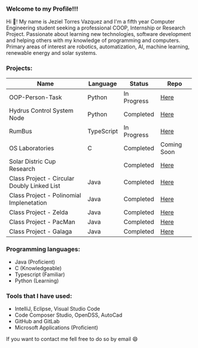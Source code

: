 ### Welcome to my Profile!!!

Hi	:wave:! My name is Jeziel Torres Vazquez and I'm a fifth year Computer Engineering student seeking a professional COOP, Internship or Research Project. Passionate
about learning new technologies, software development and helping others with my knowledge of
programming and computers. Primary areas of interest are robotics, automatization, AI, machine
learning, renewable energy and solar systems.

### Projects:
|Name                                         |Language                 |Status       |Repo                   |
|---------------------------------------------|-------------------------|-------------|-----------------------|
|OOP-Person-Task                              |Python                   |In Progress  |[Here](https://github.com/Jeziel18/OOP-Person-Task/tree/Creating-Persons)|
|Hydrus Control System Node                   |Python                   |Completed    |[Here](https://github.com/Jeziel18/Hydrus-Control-System-Node-/tree/Documenting-PEP-8)|
|RumBus                                       |TypeScript               |In Progress  |[Here](https://github.com/Jeziel18/rumbus_service_ts-staging)|
|OS Laboratories                              |C                        |Completed    |Coming Soon|
|Solar Distric Cup Research                   |                         |Completed    |[Here](https://github.com/Jeziel18/Solar-Distric-Cup)|
|Class Project - Circular Doubly Linked List  |Java                     |Completed    |[Here](https://github.com/Jeziel18/SortedList)|
|Class Project - Polinomial Implenetation     |Java                     |Completed    |[Here](https://github.com/Jeziel18/Polinomial-Implenetation)|
|Class Project - Zelda                        |Java                     |Completed    |[Here](https://github.com/Jeziel18/Zelda-Proyect/tree/master)|
|Class Project - PacMan                       |Java                     |Completed    |[Here](https://github.com/Jeziel18/PacMan-Proyect)|
|Class Project - Galaga                       |Java                     |Completed    |[Here](https://github.com/Jeziel18/Galaga-Proyect)|

### Programming languages:
-  Java (Proficient)
-  C (Knowledgeable) 
-  Typescript (Familiar)
-  Python (Learning)
### Tools that I have used:
-  IntelliJ, Eclipse, Visual Studio Code
-  Code Composer Studio, OpenDSS, AutoCad
-  GitHub and GitLab
-  Microsoft Applications (Proficient)

If you want to contact me fell free to do so by email :smile:
<!--
**Jeziel18/Jeziel18** is a ✨ _special_ ✨ repository because its `README.md` (this file) appears on your GitHub profile.



-->
